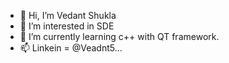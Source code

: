 - 👋 Hi, I’m Vedant Shukla
- 👀 I’m interested in SDE
- 🌱 I’m currently learning c++ with QT framework.
- 📫 Linkein = @Veadnt5...

<!---
Vedant285/Vedant285 is a ✨ special ✨ repository because its `README.md` (this file) appears on your GitHub profile.
You can click the Preview link to take a look at your changes.
--->
